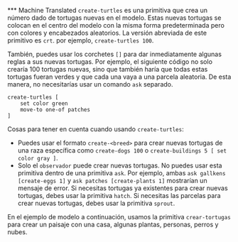 ﻿*** Machine Translated
`create-turtles` es una primitiva que crea un número dado de tortugas nuevas en el modelo. Estas nuevas tortugas se colocan en el centro del modelo con la misma forma predeterminada pero con colores y encabezados aleatorios. La versión abreviada de este primitivo es `crt`. por ejemplo, `create-turtles 100`.



También, puedes usar los corchetes `[]` para dar inmediatamente algunas reglas a sus nuevas tortugas. Por ejemplo, el siguiente código no solo crearía 100 tortugas nuevas, sino que también haría que todas estas tortugas fueran verdes y que cada una vaya a una parcela aleatoria. De esta manera, no necesitarías usar un comando `ask` separado.



```
create-turtles [
	set color green
	move-to one-of patches
]
```



Cosas para tener en cuenta cuando usando `create-turtles`:

* Puedes usar el formato `create-<breed>` para crear nuevas tortugas de una raza específica como `create-dogs 100` o `create-buildings 5 [ set color gray ]`.
* Solo el `observador` puede crear nuevas tortugas. No puedes usar esta primitiva dentro de una primitiva `ask`. Por ejemplo, ambas `ask gallkens [create-eggs 1]` y `ask patches [create-plants 1]` mostrarían un mensaje de error. Si necesitas tortugas ya existentes para crear nuevas tortugas, debes usar la primitiva `hatch`. Si necesitas las parcelas para crear nuevas tortugas, debes usar la primitiva `sprout`.

En el ejemplo de modelo a continuación, usamos la primitiva `crear-tortugas` para crear un paisaje con una casa, algunas plantas, personas, perros y nubes.